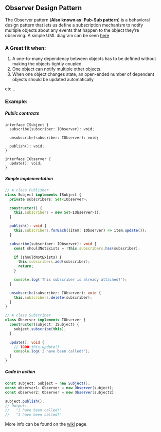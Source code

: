 ## Observer Design Pattern

The Observer pattern (**Also known as: Pub-Sub pattern**) is a behavioral design pattern that lets us define a
subscription mechanism to notify multiple objects about any events that happen to the object they’re observing. A simple
UML diagram can be seen [here](https://shorturl.at/rATUZ)

### A Great fit when:

1. A one-to-many dependency between objects has to be defined without making the objects tightly coupled.
2. One object can notify multiple other objects.
3. When one object changes state, an open-ended number of dependent objects should be updated automatically

etc...

### Example:

##### Public contracts

```TS
interface ISubject {
  subscribe(subscriber: IObserver): void;

  unsubscribe(subscriber: IObserver): void;

  publish(): void;
}

interface IObserver {
  update(): void;
}

```

##### Simple implementation

```ts
// A class Publisher
class Subject implements ISubject {
  private subscribers: Set<IObserver>;

  constructor() {
    this.subscribers = new Set<IObserver>();
  }

  publish(): void {
    this.subscribers.forEach((item: IObserver) => item.update());
  }

  subscribe(subscriber: IObserver): void {
    const shouldNotExists = !this.subscribers.has(subscriber);

    if (shouldNotExists) {
      this.subscribers.add(subscriber);
      return;
    }

    console.log('This subscriber is already attached!');
  }

  unsubscribe(subscriber: IObserver): void {
    this.subscribers.delete(subscriber);
  }
}

// A class Subscriber
class Observer implements IObserver {
  constructor(subject: ISubject) {
    subject.subscribe(this);
  }

  update(): void {
    // TODO this.update()
    console.log('I have been called!');
  }
}
```

##### Code in action

```ts
const subject: Subject = new Subject();
const observer1: Observer = new Observer(subject);
const observer2: Observer = new Observer(subject2);

subject.publish();
// Output:
//   "I have been called!"
//   "I have been called!"
```

More info can be found on the [wiki](https://en.wikipedia.org/wiki/Observer_pattern) page.

